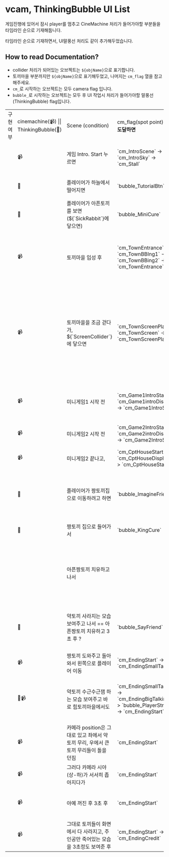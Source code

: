 # vcam, ThinkingBubble UI List

게임진행에 있어서 잠시 player를 멈추고 CineMachine 처리가 들어가야할 부분들을 타임라인 순으로 기재해둡니다.

타임라인 순으로 기재하면서, UI말풍선 처리도 같이 추가해두었습니다.

## How to read Documentation?

-   collider 처리가 되어있는 오브젝트는 `${objName}`으로 표기합니다.
-   토끼마을 부분까지만 `${objName}`으로 표기해두었고, 나머지는 `cm_flag` 열을 참고해주세요.
-   `cm_`로 시작하는 오브젝트는 모두 camera flag 입니다.
-   `bubble_`로 시작하는 오브젝트는 모두 후 UI 작업시 처리가 들어가야할 말풍선(ThinkingBubble) flag입니다.

<table>
  <tr>
   <td>구현여부
   </td>
   <td>cinemachine(📹) || ThinkingBubble(💭)
   </td>
   <td>Scene (condition)
   </td>
   <td>cm_flag(spot point) -> <strong>에 도달하면</strong>
   </td>
   <td>Action (branch)
   </td>
  </tr>
  <tr>
   <td>
   </td>
   <td>📹
   </td>
   <td>게임 Intro. Start 누르면
   </td>
   <td>`cm_IntroScene` -> `cm_IntroSky` -> `cm_Stall`
   </td>
   <td>하늘 ~ 마굿깐까지 보여줌 -> 첫 마굿간 부분을 보여준 후에 주인공이 동그랗게 하늘에서 떨어짐
   </td>
  </tr>
  <tr>
   <td>
   </td>
   <td>💭
   </td>
   <td>플레이어가 하늘에서 떨어지면
   </td>
   <td>`bubble_TutorialBtn`
   </td>
   <td>💭 canvas UI button 보여줌(&lt;-, ->, 점프, E key) -> 키 한번씩 누르면 꺼짐
   </td>
  </tr>
  <tr>
   <td>
   </td>
   <td>💭
   </td>
   <td>플레이어가 아픈토끼를 보면(${`SickRabbit`}에 닿으면)
   </td>
   <td>`bubble_MiniCure`
   </td>
   <td>💭토끼를 치유해주는 모습 말풍선 5초정도 보여줌
   </td>
  </tr>
  <tr>
   <td>
   </td>
   <td>📹
   </td>
   <td>토끼마을 입성 후
   </td>
   <td>`cm_TownEntrance` -> `cm_TownBBIng1` -> `cm_TownBBing2` -> `cm_TownEntrance`
   </td>
   <td>괴롭힘 당하는 모습 1${`cm_TownBBing1`} 보여줌 -> 3초 -> 바로 괴롭힘당하는모습 2 ${`cm_TownBBing2`} 보여줌 -> 다시 플레이어가 있던 원점으로 카메라 이동
   </td>
  </tr>
  <tr>
   <td>
   </td>
   <td>📹
   </td>
   <td>토끼마을을 조금 걷다가, ${`ScreenCollider`}에 닿으면
   </td>
   <td>`cm_TownScreenPlay` -> `cm_TownScreen` -> `cm_TownScreenPlay`
   </td>
   <td>ScreenCollider에 닿으면 영화가 재생되는데, ${cm_TownScreenPlay}위치에 도달하면 -> ${`cm_TownScreen`}으로 이동해 12초간(영화 한사이클) 영화를 비춰줌 -> 12초 후 그중 한두마리는 그런 맹수가 있던가..? 하고 의심 (애니메이션 변경) -> 다시 ${cm_TownScreenPlay}위치로 카메라 돌아옴
   </td>
  </tr>
  <tr>
   <td>
   </td>
   <td>📹
   </td>
   <td>미니게임1 시작 전
   </td>
   <td>`cm_Game1IntroStart` -> `cm_Game1introDisplay` -> `cm_Game1IntroStart`
   </td>
   <td>힘토끼가 💭 당근! 달라는 뜻 하면서 앞으로 다가오고 → 토끼에 🔥닿으면 토끼 아야 하는 모습을 5초간 보여줌
   </td>
  </tr>
  <tr>
   <td>
   </td>
   <td>📹
   </td>
   <td>미니게임2 시작 전
   </td>
   <td>`cm_Game2IntroStart` -> `cm_Game2introDisplay` -> `cm_Game2IntroStart`
   </td>
   <td>힘토끼들이 앞으로 다가오고 -> 돌을 던져서 약토끼들 아야 하는 모습 보여줌
   </td>
  </tr>
  <tr>
   <td>
   </td>
   <td>📹
   </td>
   <td>미니게임2 끝나고,
   </td>
   <td>`cm_CptHouseStart` -> `cm_CptHouseDisplay` -> `cm_CptHouseStart`
   </td>
   <td>짱토끼 집을 한번 보여주고 -> 다시 플레이어가 있던 원점으로 카메라 이동
   </td>
  </tr>
  <tr>
   <td>
   </td>
   <td>💭
   </td>
   <td>플레이어가 짱토끼집으로 이동하려고 하면
   </td>
   <td>`bubble_ImagineFriend`
   </td>
   <td>주인공 💭 : 약토끼 힘토끼 사이좋은 모습 상상. (그리고 상상하는 말풍선이 켜지면, 왼쪽에서 작은토끼가 몰래 쫓아오고있는부분 애니메이션 처리)
   </td>
  </tr>
  <tr>
   <td>
   </td>
   <td>💭
   </td>
   <td>짱토끼 집으로 들어가서
   </td>
   <td>`bubble_KingCure`
   </td>
   <td>[이부분 안정함. 가장 간단히 생각난 연출로는]💭치유이펙트를 생각함
   </td>
  </tr>
  <tr>
   <td>
   </td>
   <td>
   </td>
   <td>아픈짱토끼 치유하고나서
   </td>
   <td>
   </td>
   <td>(충격먹는 작은 토끼애니메이션 처리 + 화면에서 왼쪽으로 이동해 사라지게 하기 + 놀란 사운드 처리) ~~카메라 시점이동을 두기에는 안그래도 이 씬 맵이 넓지 않아서 답답할것으로 예상~~
   </td>
  </tr>
  <tr>
   <td>
   </td>
   <td>💭
   </td>
   <td>약토끼 사라지는 모습 보여주고 나서 == 아픈짱토끼 치유하고 3초 후 ?
   </td>
   <td>`bubble_SayFriend`
   </td>
   <td>주인공 💭 : 약토끼 힘토끼 사이좋은 모습그림을 말풍선에 띄워보여주고 -> 말풍선 끔 -> 플레이어 다시 메인씬으로 돌아가게 여기서 그냥 씬 꺼도될듯
   </td>
  </tr>
  <tr>
   <td>
   </td>
   <td>📹
   </td>
   <td>짱토끼 도와주고 돌아와서 왼쪽으로 플레이어 이동
   </td>
   <td>`cm_EndingStart` -> `cm_EndingSmallTalking`
   </td>
   <td>약토끼들이 수근수근잼 하고있는 모습 보여줌
   </td>
  </tr>
  <tr>
   <td>
   </td>
   <td>💭📹
   </td>
   <td>약토끼 수근수근잼 하는 모습 보여주고 바로 힘토끼마을에서도
   </td>
   <td>`cm_EndingSmallTalking` -> `cm_EndingBigTalking` -> `bubble_PlayerStrong` -> `cm_EndingStart`
   </td>
   <td>수근수근하고있는 모습 보여줌 -> 💭주인공 에너지~(비범한 힘!) 모습을 말풍선으로 보여줌 -> 다시 플레이어가 있던 지점으로 카메라 이동
   </td>
  </tr>
  <tr>
   <td>
   </td>
   <td>📹
   </td>
   <td>카메라 position은 그대로 있고 좌에서 약토끼 무리, 우에서 큰토끼 무리들이 돌을 던짐
   </td>
   <td>`cm_EndingStart`
   </td>
   <td>카메라 시야 (상-하) 깜빡깜빡 3초간?5번? 함
   </td>
  </tr>
  <tr>
   <td>
   </td>
   <td>📹
   </td>
   <td>그러다 카메라 시야(상-하)가 서서히 좁아지다가
   </td>
   <td>`cm_EndingStart`
   </td>
   <td>아예 꺼짐
   </td>
  </tr>
  <tr>
   <td>
   </td>
   <td>📹
   </td>
   <td>아예 꺼진 후 3초 후
   </td>
   <td>`cm_EndingStart`
   </td>
   <td>카메라시야(상-하) 반쯤 열고 약토끼들은 왼쪽, 큰토끼들은 오른쪽으로 걸어가 사라짐
   </td>
  </tr>
  <tr>
   <td>
   </td>
   <td>📹
   </td>
   <td>그대로 토끼들이 화면에서 다 사라지고, 주인공만 죽어있는 모습을 3초정도 보여준 후
   </td>
   <td>`cm_EndingStart` -> `cm_EndingCredit`
   </td>
   <td>엄청 서서히 카메라가 시야를(상-하) 넓히며 하늘로 올라감 -> The end
   </td>
  </tr>
</table>

<!-- Docs to Markdown version 1.0β22 -->
